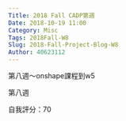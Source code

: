 ```yaml
---
Title: 2018 Fall CADP第週
Date: 2018-10-19 11:00
Category: Misc
Tags: 2018Fall-W8
Slug: 2018-Fall-Project-Blog-W8
Author: 40623112
---
```


第八週～onshape課程到w5
<!-- PELICAN_END_SUMMARY -->

第八週




自我評分：70



